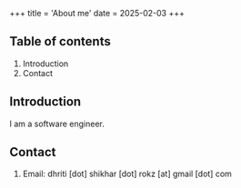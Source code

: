 +++
title = 'About me'
date = 2025-02-03
+++

## Table of contents

1. Introduction
2. Contact

## Introduction

I am a software engineer.

## Contact

1. Email: dhriti [dot] shikhar [dot] rokz [at] gmail [dot] com